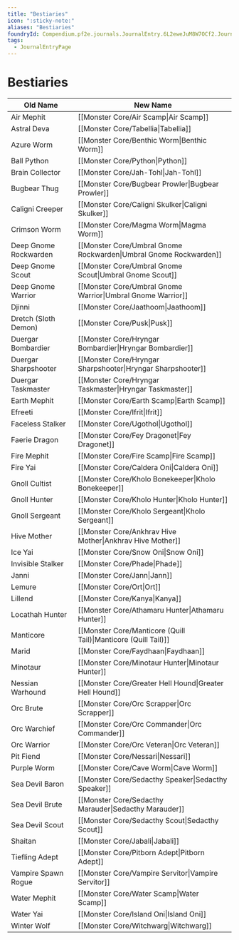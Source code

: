 ```yaml
---
title: "Bestiaries"
icon: ":sticky-note:"
aliases: "Bestiaries"
foundryId: Compendium.pf2e.journals.JournalEntry.6L2eweJuM8W7OCf2.JournalEntryPage.tDGYzhXG3GV1M0gw
tags:
  - JournalEntryPage
---
```


# Bestiaries
  

| Old Name | New Name |
| --- | --- |
| Air Mephit | [[Monster Core/Air Scamp\|Air Scamp]] |
| Astral Deva | [[Monster Core/Tabellia\|Tabellia]] |
| Azure Worm | [[Monster Core/Benthic Worm\|Benthic Worm]] |
| Ball Python | [[Monster Core/Python\|Python]] |
| Brain Collector | [[Monster Core/Jah-Tohl\|Jah-Tohl]] |
| Bugbear Thug | [[Monster Core/Bugbear Prowler\|Bugbear Prowler]] |
| Caligni Creeper | [[Monster Core/Caligni Skulker\|Caligni Skulker]] |
| Crimson Worm | [[Monster Core/Magma Worm\|Magma Worm]] |
| Deep Gnome Rockwarden | [[Monster Core/Umbral Gnome Rockwarden\|Umbral Gnome Rockwarden]] |
| Deep Gnome Scout | [[Monster Core/Umbral Gnome Scout\|Umbral Gnome Scout]] |
| Deep Gnome Warrior | [[Monster Core/Umbral Gnome Warrior\|Umbral Gnome Warrior]] |
| Djinni | [[Monster Core/Jaathoom\|Jaathoom]] |
| Dretch (Sloth Demon) | [[Monster Core/Pusk\|Pusk]] |
| Duergar Bombardier | [[Monster Core/Hryngar Bombardier\|Hryngar Bombardier]] |
| Duergar Sharpshooter | [[Monster Core/Hryngar Sharpshooter\|Hryngar Sharpshooter]] |
| Duergar Taskmaster | [[Monster Core/Hryngar Taskmaster\|Hryngar Taskmaster]] |
| Earth Mephit | [[Monster Core/Earth Scamp\|Earth Scamp]] |
| Efreeti | [[Monster Core/Ifrit\|Ifrit]] |
| Faceless Stalker | [[Monster Core/Ugothol\|Ugothol]] |
| Faerie Dragon | [[Monster Core/Fey Dragonet\|Fey Dragonet]] |
| Fire Mephit | [[Monster Core/Fire Scamp\|Fire Scamp]] |
| Fire Yai | [[Monster Core/Caldera Oni\|Caldera Oni]] |
| Gnoll Cultist | [[Monster Core/Kholo Bonekeeper\|Kholo Bonekeeper]] |
| Gnoll Hunter | [[Monster Core/Kholo Hunter\|Kholo Hunter]] |
| Gnoll Sergeant | [[Monster Core/Kholo Sergeant\|Kholo Sergeant]] |
| Hive Mother | [[Monster Core/Ankhrav Hive Mother\|Ankhrav Hive Mother]] |
| Ice Yai | [[Monster Core/Snow Oni\|Snow Oni]] |
| Invisible Stalker | [[Monster Core/Phade\|Phade]] |
| Janni | [[Monster Core/Jann\|Jann]] |
| Lemure | [[Monster Core/Ort\|Ort]] |
| Lillend | [[Monster Core/Kanya\|Kanya]] |
| Locathah Hunter | [[Monster Core/Athamaru Hunter\|Athamaru Hunter]] |
| Manticore | [[Monster Core/Manticore (Quill Tail)\|Manticore (Quill Tail)]] |
| Marid | [[Monster Core/Faydhaan\|Faydhaan]] |
| Minotaur | [[Monster Core/Minotaur Hunter\|Minotaur Hunter]] |
| Nessian Warhound | [[Monster Core/Greater Hell Hound\|Greater Hell Hound]] |
| Orc Brute | [[Monster Core/Orc Scrapper\|Orc Scrapper]] |
| Orc Warchief | [[Monster Core/Orc Commander\|Orc Commander]] |
| Orc Warrior | [[Monster Core/Orc Veteran\|Orc Veteran]] |
| Pit Fiend | [[Monster Core/Nessari\|Nessari]] |
| Purple Worm | [[Monster Core/Cave Worm\|Cave Worm]] |
| Sea Devil Baron | [[Monster Core/Sedacthy Speaker\|Sedacthy Speaker]] |
| Sea Devil Brute | [[Monster Core/Sedacthy Marauder\|Sedacthy Marauder]] |
| Sea Devil Scout | [[Monster Core/Sedacthy Scout\|Sedacthy Scout]] |
| Shaitan | [[Monster Core/Jabali\|Jabali]] |
| Tiefling Adept | [[Monster Core/Pitborn Adept\|Pitborn Adept]] |
| Vampire Spawn Rogue | [[Monster Core/Vampire Servitor\|Vampire Servitor]] |
| Water Mephit | [[Monster Core/Water Scamp\|Water Scamp]] |
| Water Yai | [[Monster Core/Island Oni\|Island Oni]] |
| Winter Wolf | [[Monster Core/Witchwarg\|Witchwarg]] |